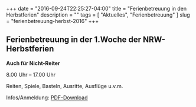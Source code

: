 +++
date        = "2016-09-24T22:25:27-04:00"
title       = "Ferienbetreuung in den Herbstferien"
description = ""
tags        = [ "Aktuelles", "Ferienbetreuung" ]
slug        = "ferienbetreuung-herbst-2016"
+++

## Ferienbetreuung in der 1.Woche der NRW-Herbstferien

**Auch für Nicht-Reiter**

8.00 Uhr – 17.00 Uhr

Reiten, Spiele, Basteln, Ausritte, Ausflüge u.v.m.

Infos/Anmeldung: [PDF-Download](/downloads/ferienbetreuung-herbst-2016.pdf)
